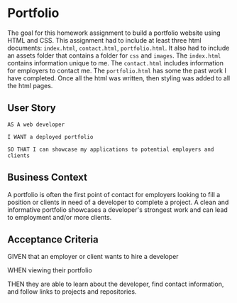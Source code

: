# Portfolio

The goal for this homework assignment to build a portfolio website using HTML and CSS. This assignment had to include at least three html documents: `index.html`, `contact.html`, `portfolio.html`.  It also had to include an assets folder that contains a folder for `css` and `images`.  The `index.html` contains information unique to me. The `contact.html` includes information for employers to contact me. The `portfolio.html` has some the past work I have completed. Once all the html was written, then styling was added to all the html pages. 


## User Story

```
AS A web developer

I WANT a deployed portfolio

SO THAT I can showcase my applications to potential employers and clients

```

## Business Context

A portfolio is often the first point of contact for employers looking to fill a position or clients in need of a developer to complete a project. A clean and informative portfolio showcases a developer's strongest work and can lead to employment and/or more clients.


## Acceptance Criteria

GIVEN that an employer or client wants to hire a developer

WHEN viewing their portfolio

THEN they are able to learn about the developer, find contact information, and follow links to projects and repositories.
